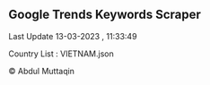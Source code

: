 

## Google Trends Keywords Scraper 
 
Last Update 13-03-2023 , 11:33:49

Country List :
VIETNAM.json



© Abdul Muttaqin 
